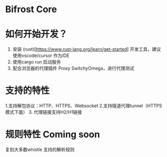 # Bifrost Core

# 如何开始开发？
1. 安装 (rust)[https://www.rust-lang.org/learn/get-started] 开发工具，建议使用vscode/cursor 作为IDE
2. 使用cargo run 启动服务
3. 配合浏览器的代理插件 Proxy SwitchyOmega，进行代理测试

# 支持的特性
1.支持解包协议：HTTP、HTTPS、Websocket
2.支持隧道代理tunnel（HTTPS模式下面）
3. 代理链接支持H2/H1链接

# 规则特性 Coming soon
复刻大多数whistle 支持的解析规则

